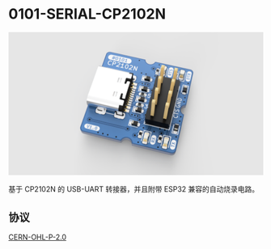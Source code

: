 0101-SERIAL-CP2102N
==========

![0101-SERIAL-CP2102N](rendered.png)

基于 CP2102N 的 USB-UART 转接器，并且附带 ESP32 兼容的自动烧录电路。

## 协议

[CERN-OHL-P-2.0](LICENSE)
